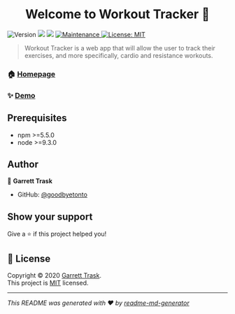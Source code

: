 <h1 align="center">Welcome to Workout Tracker 👋</h1>
<p>
  <img alt="Version" src="https://img.shields.io/badge/version-1.0.0-blue.svg?cacheSeconds=2592000" />
  <img src="https://img.shields.io/badge/npm-%3E%3D5.5.0-blue.svg" />
  <img src="https://img.shields.io/badge/node-%3E%3D9.3.0-blue.svg" />
  <a href="https://github.com/kefranabg/readme-md-generator/graphs/commit-activity" target="_blank">
    <img alt="Maintenance" src="https://img.shields.io/badge/Maintained%3F-yes-green.svg" />
  </a>
  <a href="https://github.com/goodbyetonto/workoutTracker/blob/master/LICENSE" target="_blank">
    <img alt="License: MIT" src="https://img.shields.io/github/license/goodbyetonto/Workout Tracker" />
  </a>
</p>

> Workout Tracker is a web app that will allow the user to track their exercises, and more specifically, cardio and resistance workouts. 

### 🏠 [Homepage](https://github.com/goodbyetonto/workoutTracker)

### ✨ [Demo](https://rocky-hollows-81190.herokuapp.com/)

## Prerequisites

- npm >=5.5.0
- node >=9.3.0

## Author

👤 **Garrett Trask**

* GitHub: [@goodbyetonto](https://github.com/goodbyetonto)

## Show your support

Give a ⭐️ if this project helped you!

## 📝 License

Copyright © 2020 [Garrett Trask](https://github.com/goodbyetonto).<br />
This project is [MIT](https://github.com/goodbyetonto/workoutTracker/blob/master/LICENSE) licensed.

***
_This README was generated with ❤️ by [readme-md-generator](https://github.com/kefranabg/readme-md-generator)_